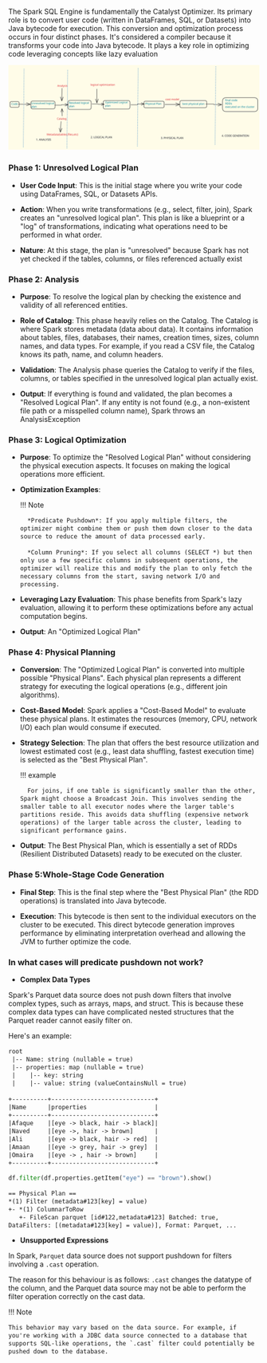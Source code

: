 The Spark SQL Engine is fundamentally the Catalyst Optimizer. Its primary role is to convert user code (written in DataFrames, SQL, or Datasets) into Java bytecode for execution. This conversion and optimization process occurs in four distinct phases. It's considered a compiler because it transforms your code into Java bytecode. It plays a key role in optimizing code leveraging concepts like lazy evaluation

![Steps](sparksqlengine.svg)


### **Phase 1: Unresolved Logical Plan**

- **User Code Input**: This is the initial stage where you write your code using DataFrames, SQL, or Datasets APIs.

- **Action**: When you write transformations (e.g., select, filter, join), Spark creates an "unresolved logical plan". This plan is like a blueprint or a "log" of transformations, indicating what operations need to be performed in what order.
 
- **Nature**: At this stage, the plan is "unresolved" because Spark has not yet checked if the tables, columns, or files referenced actually exist

### **Phase 2: Analysis**

- **Purpose**: To resolve the logical plan by checking the existence and validity of all referenced entities.

- **Role of Catalog**: This phase heavily relies on the Catalog.
The Catalog is where Spark stores metadata (data about data).
It contains information about tables, files, databases, their names, creation times, sizes, column names, and data types.
For example, if you read a CSV file, the Catalog knows its path, name, and column headers.

- **Validation**: The Analysis phase queries the Catalog to verify if the files, columns, or tables specified in the unresolved logical plan actually exist.

- **Output**:
If everything is found and validated, the plan becomes a "Resolved Logical Plan".
If any entity is not found (e.g., a non-existent file path or a misspelled column name), Spark throws an AnalysisException


### **Phase 3: Logical Optimization**

- **Purpose**: To optimize the "Resolved Logical Plan" without considering the physical execution aspects. It focuses on making the logical operations more efficient.

- **Optimization Examples**:

    !!! Note 
   
        *Predicate Pushdown*: If you apply multiple filters, the optimizer might combine them or push them down closer to the data source to reduce the amount of data processed early.
 
        *Column Pruning*: If you select all columns (SELECT *) but then only use a few specific columns in subsequent operations, the optimizer will realize this and modify the plan to only fetch the necessary columns from the start, saving network I/O and processing.

- **Leveraging Lazy Evaluation**: This phase benefits from Spark's lazy evaluation, allowing it to perform these optimizations before any actual computation begins.

- **Output**: An "Optimized Logical Plan"


### **Phase 4: Physical Planning**

- **Conversion**: The "Optimized Logical Plan" is converted into multiple possible "Physical Plans". Each physical plan represents a different strategy for executing the logical operations (e.g., different join algorithms).
 
- **Cost-Based Model**: Spark applies a "Cost-Based Model" to evaluate these physical plans. It estimates the resources (memory, CPU, network I/O) each plan would consume if executed.
 
- **Strategy Selection**: The plan that offers the best resource utilization and lowest estimated cost (e.g., least data shuffling, fastest execution time) is selected as the "Best Physical Plan".
 
    !!! example
  
        For joins, if one table is significantly smaller than the other, Spark might choose a Broadcast Join. This involves sending the smaller table to all executor nodes where the larger table's partitions reside. This avoids data shuffling (expensive network operations) of the larger table across the cluster, leading to significant performance gains.

- **Output**: The Best Physical Plan, which is essentially a set of RDDs (Resilient Distributed Datasets) ready to be executed on the cluster.

### **Phase 5:Whole-Stage Code Generation**
 
- **Final Step**: This is the final step where the "Best Physical Plan" (the RDD operations) is translated into Java bytecode.
 
- **Execution**: This bytecode is then sent to the individual executors on the cluster to be executed. This direct bytecode generation improves performance by eliminating interpretation overhead and allowing the JVM to further optimize the code.

### In what cases will predicate pushdown not work?
- **Complex Data Types**

Spark's Parquet data source does not push down filters that involve complex types, such as arrays, maps, and struct. This is because these complex data types can have complicated nested structures that the Parquet reader cannot easily filter on.

Here's an example:

```
root
 |-- Name: string (nullable = true)
 |-- properties: map (nullable = true)
 |    |-- key: string
 |    |-- value: string (valueContainsNull = true)

+----------+-----------------------------+
|Name      |properties                   |
+----------+-----------------------------+
|Afaque    |[eye -> black, hair -> black]|
|Naved     |[eye ->, hair -> brown]      |
|Ali       |[eye -> black, hair -> red]  |
|Amaan     |[eye -> grey, hair -> grey]  |
|Omaira    |[eye -> , hair -> brown]     |
+----------+-----------------------------+
```

```python
df.filter(df.properties.getItem("eye") == "brown").show()
```

```
== Physical Plan ==
*(1) Filter (metadata#123[key] = value)
+- *(1) ColumnarToRow
   +- FileScan parquet [id#122,metadata#123] Batched: true, DataFilters: [(metadata#123[key] = value)], Format: Parquet, ...
```

- **Unsupported Expressions** 

In Spark, `Parquet` data source does not support pushdown for filters involving a `.cast` operation.

The reason for this behaviour is as follows: `.cast` changes the datatype of the column, and the Parquet data source may not be able to perform the filter operation correctly on the cast data.

!!! Note
   
    This behavior may vary based on the data source. For example, if you're working with a JDBC data source connected to a database that supports SQL-like operations, the `.cast` filter could potentially be pushed down to the database.